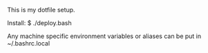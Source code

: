This is my dotfile setup.

Install: $ ./deploy.bash

Any machine specific environment variables or aliases can be put in ~/.bashrc.local

